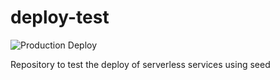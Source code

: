 # deploy-test
![Production Deploy](https://github.com/sergioflores-j/deploy-test/workflows/Production%20Deploy/badge.svg)

Repository to test the deploy of serverless services using seed
